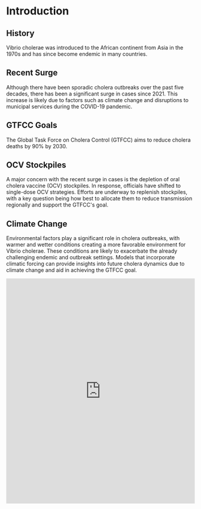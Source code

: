 <!-- Google tag (gtag.js) -->
<script async src="https://www.googletagmanager.com/gtag/js?id=G-DKRGVPD7GE"></script>
<script>
  window.dataLayer = window.dataLayer || [];
  function gtag(){dataLayer.push(arguments);}
  gtag('js', new Date());

  gtag('config', 'G-DKRGVPD7GE');
</script>

# Introduction

## History
Vibrio cholerae was introduced to the African continent from Asia in the 1970s and has since become endemic in many countries.

## Recent Surge

Although there have been sporadic cholera outbreaks over the past five decades, there has been a significant surge in cases since 2021. This increase is likely due to factors such as climate change and disruptions to municipal services during the COVID-19 pandemic.

## GTFCC Goals

The Global Task Force on Cholera Control (GTFCC) aims to reduce cholera deaths by 90% by 2030.

## OCV Stockpiles

A major concern with the recent surge in cases is the depletion of oral cholera vaccine (OCV) stockpiles. In response, officials have shifted to single-dose OCV strategies. Efforts are underway to replenish stockpiles, with a key question being how best to allocate them to reduce transmission regionally and support the GTFCC's goal.

## Climate Change

Environmental factors play a significant role in cholera outbreaks, with warmer and wetter conditions creating a more favorable environment for Vibrio cholerae. These conditions are likely to exacerbate the already challenging endemic and outbreak settings. Models that incorporate climatic forcing can provide insights into future cholera dynamics due to climate change and aid in achieving the GTFCC goal.

<iframe src="https://ourworldindata.org/grapher/number-reported-cases-of-cholera?tab=map" loading="lazy" style="width: 100%; height: 600px; border: 0px none;" allow="web-share; clipboard-write"></iframe>

